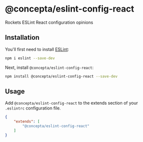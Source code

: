 # @concepta/eslint-config-react

Rockets ESLint React configuration opinions

## Installation

You'll first need to install [ESLint](https://eslint.org/):

```sh
npm i eslint --save-dev
```

Next, install `@concepta/eslint-config-react`:

```sh
npm install @concepta/eslint-config-react --save-dev
```

## Usage

Add `@concepta/eslint-config-react` to the extends section of your `.eslintrc` configuration file.

```json
{
    "extends": [
        "@concepta/eslint-config-react"
    ]
}
```


